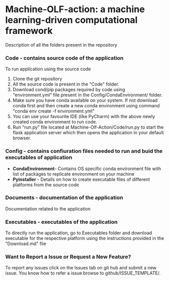 # Machine-OLF-action: a machine learning-driven computational framework

Description of all the folders present in the repository

### Code - contains source code of the application
To run application using the source code
1. Clone the git repository
1. All the source code is present in the "Code" folder.
1. Download cond/pip packages required by code using "environment.yml" file present in the Config/CondaEnvironment/ folder.
1. Make sure you have conda available on your system. If not download conda first and then create a new conda environment using command "conda env create -f environment.yml"
1. You can use your favourite IDE (like PyCharm) with the above newly created conda environment to run code.
1. Run "run.py" file located at Machine-Olf-Action/Code/run.py to start the flask application server which then opens the application in your default browser.

### Config - contains confiuration files needed to run and buid the executables of application
* **CondaEnvironment**- Contains OS specific conda environment file with list of packages to replicate environment on your machine  
* **Pyinstaller** - Details on how to create executable files of different platforms from the source code

### Documents - documentation of the application
Documentation related to the application

### Executables - executables of the application
To directly run the application, go to Executables folder and download executable for the respective platform using the instructions provided in the "Download.md" file

### Want to Report a Issue or Request a New Feature?
To report any issues click on the Issues tab on git hub and submit a new issue. You know how to refer a issue browse to github/ISSUE_TEMPLATE/.
